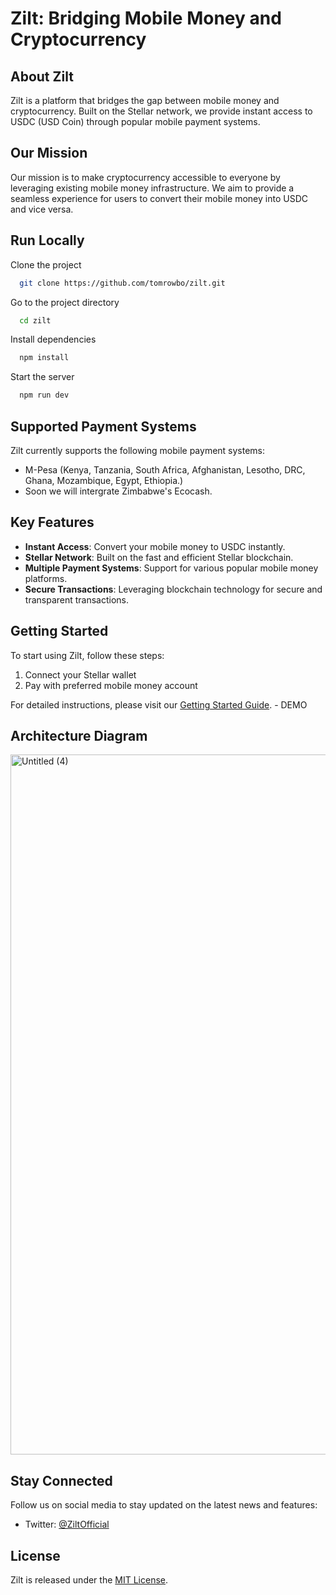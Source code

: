 # Zilt: Bridging Mobile Money and Cryptocurrency


## About Zilt

Zilt is a platform that bridges the gap between mobile money and cryptocurrency. Built on the Stellar network, we provide instant access to USDC (USD Coin) through popular mobile payment systems.

## Our Mission

Our mission is to make cryptocurrency accessible to everyone by leveraging existing mobile money infrastructure. We aim to provide a seamless experience for users to convert their mobile money into USDC and vice versa.


## Run Locally

Clone the project

```bash
  git clone https://github.com/tomrowbo/zilt.git
```

Go to the project directory

```bash
  cd zilt
```

Install dependencies

```bash
  npm install
```

Start the server

```bash
  npm run dev
```

## Supported Payment Systems

Zilt currently supports the following mobile payment systems:

- M-Pesa (Kenya, Tanzania, South Africa, Afghanistan, Lesotho, DRC, Ghana, Mozambique, Egypt, Ethiopia.)
- Soon we will intergrate Zimbabwe's Ecocash.


## Key Features

- **Instant Access**: Convert your mobile money to USDC instantly.
- **Stellar Network**: Built on the fast and efficient Stellar blockchain.
- **Multiple Payment Systems**: Support for various popular mobile money platforms.
- **Secure Transactions**: Leveraging blockchain technology for secure and transparent transactions.


## Getting Started

To start using Zilt, follow these steps:

1. Connect your Stellar wallet
2. Pay with preferred mobile money account

For detailed instructions, please visit our [Getting Started Guide](link-to-guide). - DEMO


## Architecture Diagram

<img width="1120" alt="Untitled (4)" src="https://github.com/user-attachments/assets/f758afe9-6493-4caf-b304-f9f79590d936">


## Stay Connected

Follow us on social media to stay updated on the latest news and features:

- Twitter: [@ZiltOfficial](link-to-twitter)

## License

Zilt is released under the [MIT License](link-to-license).
